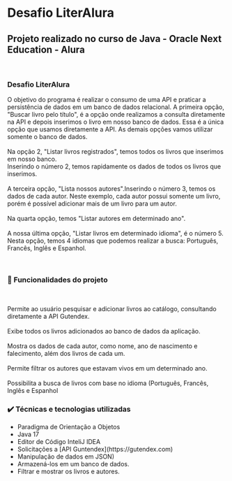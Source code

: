 <h1> Desafio LiterAlura</h1>

<h2>Projeto realizado no curso de Java - Oracle Next Education - Alura</h2>
 <br>
 <div>
   <h3>Desafio LiterAlura</h3>
 <p>  
 O objetivo do programa é realizar o consumo de uma API e praticar a persistência de dados em um banco de dados relacional.
A primeira opção, "Buscar livro pelo título", é a opção onde realizamos a consulta diretamente na API e depois inserimos o livro em nosso banco de dados. Essa é a única opção que usamos diretamente a API. As demais opções vamos utilizar somente o banco de dados.
<br><br>Na opção 2, "Listar livros registrados", temos todos os livros que inserimos em nosso banco.<br> Inserindo o número 2, temos rapidamente os dados de todos os livros que inserimos. 
<br><br>A terceira opção, "Lista nossos autores".Inserindo o número 3, temos os dados de cada autor. Neste exemplo, cada autor possui somente um livro, porém é possível adicionar mais de um livro para um autor. 
<br><br>Na quarta opção, temos "Listar autores em determinado ano". 
<br><br>A nossa última opção, "Listar livros em determinado idioma", é o número 5. Nesta opção, temos 4 idiomas que podemos realizar a busca: Português, Francês, Inglês e Espanhol.

</p>

<br>

<h3>🔨 Funcionalidades do projeto</h3>
<br>
<p> Permite ao usuário pesquisar e adicionar livros ao catálogo, consultando diretamente a API Gutendex.
<br><br> Exibe todos os livros adicionados ao banco de dados da aplicação.
<br><br> Mostra os dados de cada autor, como nome, ano de nascimento e falecimento, além dos livros de cada um.
<br><br> Permite filtrar os autores que estavam vivos em um determinado ano.
<br><br> Possibilita a busca de livros com base no idioma (Português, Francês, Inglês e Espanhol
</p>

<h3>✔️ Técnicas e tecnologias utilizadas </h3>

<ul>
<li>Paradigma de Orientação a Objetos</li>
<li>Java 17</li>
<li>Editor de Código InteliJ IDEA </li>
<li> Solicitações a [API Guntendex](https://gutendex.com)</li>
<li> Manipulação de dados em JSON)</li>
<li>Armazená-los em um banco de dados.</li>
<li> Filtrar e mostrar os livros e autores. </li>
</ul>

</div>

